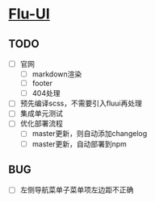 # [Flu-UI](https://Conjurator.github.io/Flu-UI/)

## TODO
- [ ] 官网
   - [ ] markdown渲染
   - [ ] footer
   - [ ] 404处理
- [ ] 预先编译scss，不需要引入fluui再处理
- [ ] 集成单元测试
- [ ] 优化部署流程
   - [ ] master更新，则自动添加changelog
   - [ ] master更新，自动部署到npm
## BUG
- [ ] 左侧导航菜单子菜单项左边距不正确

